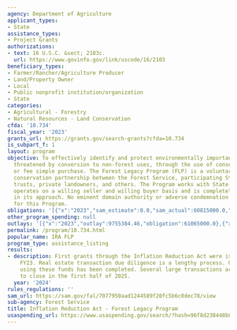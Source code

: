 ```yaml
---
agency: Department of Agriculture
applicant_types:
- State
assistance_types:
- Project Grants
authorizations:
- text: 16 U.S.C. &sect; 2103c.
  url: https://www.govinfo.gov/link/uscode/16/2103
beneficiary_types:
- Farmer/Rancher/Agriculture Producer
- Land/Property Owner
- Local
- Public nonprofit institution/organization
- State
categories:
- Agricultural - Forestry
- Natural Resources - Land Conservation
cfda: '10.734'
fiscal_year: '2023'
grants_url: https://grants.gov/search-grants?cfda=10.734
is_subpart_f: 1
layout: program
objective: To effectively identify and protect environmentally important forest areas
  threatened by conversion to non-forest uses, through the use of conservation easements
  or fee simple purchase. The Forest Legacy Program (FLP) is a voluntary private land
  conservation partnership between the Forest Service, participating States, land
  trusts, private landowners, and others. The Program works with State partners and
  operates on a willing seller and willing buyer basis and is completely nonregulatory
  in its approach. No eminent domain authority or adverse condemnation is authorized
  for this Program.
obligations: '[{"x":"2023","sam_estimate":0.0,"sam_actual":60815000.0,"usa_spending_actual":60815000.0},{"x":"2024","sam_estimate":0.0,"sam_actual":114626000.0,"usa_spending_actual":114405000.0},{"x":"2025","sam_estimate":0.0,"sam_actual":390000000.0,"usa_spending_actual":0.0}]'
other_program_spending: null
outlays: '[{"x":"2023","outlay":9755384.46,"obligation":61065000.0},{"x":"2024","outlay":6045251.41,"obligation":114155000.0},{"x":"2025","outlay":0.0,"obligation":0.0}]'
permalink: /program/10.734.html
popular_name: IRA FLP
program_type: assistance_listing
results:
- description: First grants through the Inflation Reduction Act were issued in late
    FY23. Real estate transaction due diligence is a lengthy process. One project
    using these funds has been completed. Several large transactions are expected
    to close in the first half of 2025.
  year: '2024'
rules_regulations: ''
sam_url: https://sam.gov/fal/7077950aad1244589f20fc5b6c0dec78/view
sub-agency: Forest Service
title: Inflation Reduction Act - Forest Legacy Program
usaspending_url: https://www.usaspending.gov/search/?hash=96f8d238448b87bb9ac63420d8f1d272
---
```

